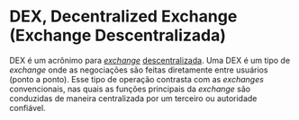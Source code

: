 # DEX, Decentralized Exchange (Exchange Descentralizada)

DEX é um acrônimo para [_exchange_](Exchange.md) [descentralizada](Descentralizado.md). Uma DEX é um tipo de _exchange_ onde as negociações são feitas diretamente entre usuários (ponto a ponto). Esse tipo de operação contrasta com as _exchanges_ convencionais, nas quais as funções principais da _exchange_ são conduzidas de maneira centralizada por um terceiro ou autoridade confiável.
